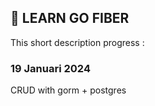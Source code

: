 ## 🚀 LEARN GO FIBER

This short description progress :

### 19 Januari 2024
CRUD with gorm + postgres
